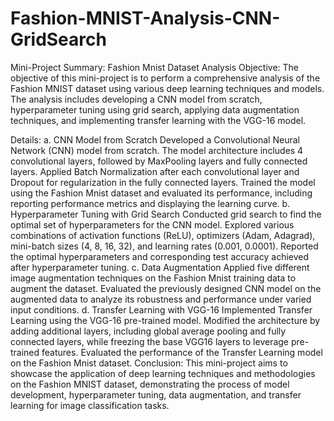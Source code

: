 # Fashion-MNIST-Analysis-CNN-GridSearch


Mini-Project Summary: Fashion Mnist Dataset Analysis
Objective:
The objective of this mini-project is to perform a comprehensive analysis of the Fashion MNIST dataset using various deep learning techniques and models. The analysis includes developing a CNN model from scratch, hyperparameter tuning using grid search, applying data augmentation techniques, and implementing transfer learning with the VGG-16 model.

Details:
a. CNN Model from Scratch
Developed a Convolutional Neural Network (CNN) model from scratch.
The model architecture includes 4 convolutional layers, followed by MaxPooling layers and fully connected layers.
Applied Batch Normalization after each convolutional layer and Dropout for regularization in the fully connected layers.
Trained the model using the Fashion Mnist dataset and evaluated its performance, including reporting performance metrics and displaying the learning curve.
b. Hyperparameter Tuning with Grid Search
Conducted grid search to find the optimal set of hyperparameters for the CNN model.
Explored various combinations of activation functions (ReLU), optimizers (Adam, Adagrad), mini-batch sizes (4, 8, 16, 32), and learning rates (0.001, 0.0001).
Reported the optimal hyperparameters and corresponding test accuracy achieved after hyperparameter tuning.
c. Data Augmentation
Applied five different image augmentation techniques on the Fashion Mnist training data to augment the dataset.
Evaluated the previously designed CNN model on the augmented data to analyze its robustness and performance under varied input conditions.
d. Transfer Learning with VGG-16
Implemented Transfer Learning using the VGG-16 pre-trained model.
Modified the architecture by adding additional layers, including global average pooling and fully connected layers, while freezing the base VGG16 layers to leverage pre-trained features.
Evaluated the performance of the Transfer Learning model on the Fashion Mnist dataset.
Conclusion:
This mini-project aims to showcase the application of deep learning techniques and methodologies on the Fashion MNIST dataset, demonstrating the process of model development, hyperparameter tuning, data augmentation, and transfer learning for image classification tasks.

